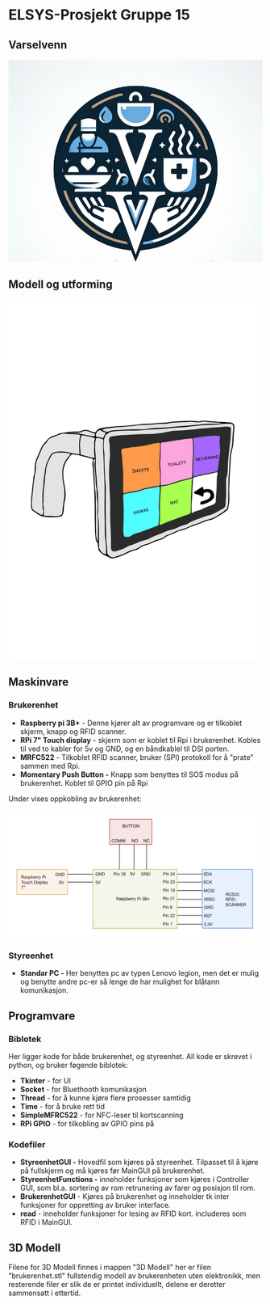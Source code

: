 # ELSYS-Prosjekt Gruppe 15

## Varselvenn

![1714380031943](image/README/1714380031943.png)

## Modell og utforming

![1714380057578](image/README/1714380057578.png)

## Maskinvare

### Brukerenhet

* **Raspberry pi 3B+** - Denne kjører alt av programvare og er tilkoblet skjerm, knapp og RFID scanner.
* **RPi 7" Touch display** - skjerm som er koblet til Rpi i brukerenhet. Kobles til ved to kabler for 5v og GND, og en båndkablel til DSI porten.
* **MRFC522** -  Tilkoblet RFID scanner, bruker (SPI) protokoll for å "prate" sammen med Rpi.
* **Momentary Push Button -** Knapp som benyttes til SOS modus på brukerenhet. Koblet til GPIO pin på Rpi

Under vises oppkobling av brukerenhet:

![1714379634306](image/README/1714379634306.png)

### Styreenhet

* **Standar PC -** Her benyttes pc av typen Lenovo legion, men det er mulig og benytte andre pc-er så lenge de har mulighet for blåtann komunikasjon.

## Programvare

### Biblotek

Her ligger kode for både brukerenhet, og styreenhet.
All kode er skrevet i python, og bruker føgende biblotek:

- **Tkinter** - for UI
- **Socket** - for Bluethooth komunikasjon
- **Thread** - for å kunne kjøre flere prosesser samtidig
- **Time** - for å bruke rett tid
- **SimpleMFRC522** - for NFC-leser til kortscanning
- **RPi GPIO** - for tilkobling av GPIO pins på

### Kodefiler

* **StyreenhetGUI -** Hovedfil som kjøres på styreenhet. Tilpasset til å kjøre på fullskjerm og må kjøres før MainGUI på brukerenhet.
* **StyreenhetFunctions -** inneholder funksjoner som kjøres i Controller GUI, som bl.a. sortering av rom retrunering av farer og posisjon til rom.
* **BrukerenhetGUI** - Kjøres på brukerenhet og inneholder tk inter funksjoner for oppretting av bruker interface.
* **read** - inneholder funksjoner for lesing av RFID kort. includeres som RFID i MainGUI.

## 3D Modell

Filene for 3D Modell finnes i mappen "3D Modell" her er filen "brukerenhet.stl" fullstendig modell av brukerenheten uten elektronikk, men resterende filer er slik de er printet individuellt, delene er deretter sammensatt i ettertid.